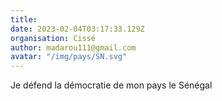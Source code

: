 ```yaml
---
title: 
date: 2023-02-04T03:17:33.129Z
organisation: Cissé 
author: madarou111@gmail.com 
avatar: "/img/pays/SN.svg"
---
```


Je défend la démocratie de mon pays le Sénégal 